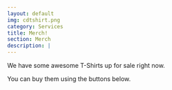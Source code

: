 ```yaml
---
layout: default
img: cdtshirt.png
category: Services
title: Merch!
section: Merch
description: |
---
```

We have some awesome T-Shirts up for sale right now.

You can buy them using the buttons below.